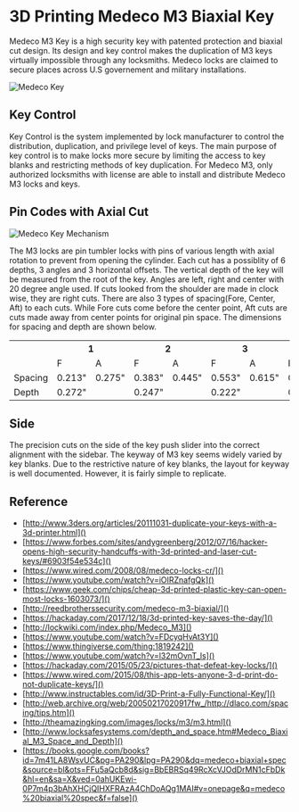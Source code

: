 # 3D Printing Medeco M3 Biaxial Key

Medeco M3 Key is a high security key with patented protection and biaxial cut design. Its design and key control makes the duplication of M3 keys virtually impossible through any locksmiths. Medeco locks are claimed to secure places across U.S governement and military installations. 

![Medeco Key](http://lockwiki.com/images/thumb/7/74/Medeco_M3_key.jpg/800px-Medeco_M3_key.jpg)

## Key Control

Key Control is the system implemented by lock manufacturer to control the distribution, duplication, and privilege level of keys. The main purpose of key control is to make locks more secure by limiting the access to key blanks and restricting methods of key duplication. For Medeco M3, only authorized locksmiths with license are able to install and distribute Medeco M3 locks and keys.

## Pin Codes with Axial Cut 

![Medeco Key Mechanism](http://reedbrotherssecurity.com/wp-content/uploads/2012/01/Medeco-Reed-Brothers-Security-300x217.jpg)


The M3 locks are pin tumbler locks with pins of various length with axial rotation to prevent from opening the cylinder. Each cut has a possiblity of 6 depths, 3 angles and 3 horizontal offsets. The vertical depth of the key will be measured from the root of the key. Angles are left, right and center with 20 degree angle used. If cuts looked from the shoulder are made in clock wise, they are right cuts. There are also 3 types of spacing(Fore, Center, Aft) to each cuts. While Fore cuts come before the center point, Aft cuts are cuts made away from center points for original pin space. The dimensions for spacing and depth are shown below.
<table class="tg">
  <tr>
    <th class="tg-0pky"></th>
    <th class="tg-0pky" colspan="2">1</th>
    <th class="tg-0pky" colspan="2">2</th>
    <th class="tg-0pky" colspan="2">3</th>
    <th class="tg-0pky" colspan="2">4</th>
    <th class="tg-0pky" colspan="2">5</th>
    <th class="tg-0pky" colspan="2">6</th>
  </tr>
  <tr>
    <td class="tg-0pky"></td>
    <td class="tg-0pky">F</td>
    <td class="tg-0pky">A</td>
    <td class="tg-0pky">F</td>
    <td class="tg-0pky">A</td>
    <td class="tg-0pky">F</td>
    <td class="tg-0pky">A</td>
    <td class="tg-0pky">F</td>
    <td class="tg-0pky">A</td>
    <td class="tg-0pky">F</td>
    <td class="tg-0pky">A</td>
    <td class="tg-0pky">F</td>
    <td class="tg-0pky">A</td>
  </tr>
  <tr>
    <td class="tg-0pky">Spacing</td>
    <td class="tg-0pky">0.213"</td>
    <td class="tg-0pky">0.275"</td>
    <td class="tg-0pky">0.383"</td>
    <td class="tg-0pky">0.445"</td>
    <td class="tg-0pky">0.553"</td>
    <td class="tg-0pky">0.615"</td>
    <td class="tg-0pky">0.723"</td>
    <td class="tg-0pky">0.785"</td>
    <td class="tg-0pky">0.893"</td>
    <td class="tg-0pky">0.955"</td>
    <td class="tg-0pky">1.063"</td>
    <td class="tg-0pky">1.125"</td>
  </tr>
  <tr>
    <td class="tg-0lax">Depth</td>
    <td class="tg-0lax" colspan="2">0.272"</td>
    <td class="tg-0lax" colspan="2">0.247"</td>
    <td class="tg-0lax" colspan="2">0.222"</td>
    <td class="tg-0lax" colspan="2">0.197"</td>
    <td class="tg-0lax" colspan="2">0.172"</td>
    <td class="tg-0lax" colspan="2">1.42"</td>
  </tr>
</table>


## Side

The precision cuts on the side of the key push slider into the correct alignment with the sidebar. The keyway of M3 key seems widely varied by key blanks. Due to the restrictive nature of key blanks, the layout for keyway is well documented. However, it is fairly simple to replicate.


## Reference 
* [http://www.3ders.org/articles/20111031-duplicate-your-keys-with-a-3d-printer.html]()
* [https://www.forbes.com/sites/andygreenberg/2012/07/16/hacker-opens-high-security-handcuffs-with-3d-printed-and-laser-cut-keys/#6903f54e534c]()
* [https://www.wired.com/2008/08/medeco-locks-cr/]()
* [https://www.youtube.com/watch?v=iOIRZnafgQk]()
* [https://www.geek.com/chips/cheap-3d-printed-plastic-key-can-open-most-locks-1603073/]()
* [http://reedbrotherssecurity.com/medeco-m3-biaxial/]()
* [https://hackaday.com/2017/12/18/3d-printed-key-saves-the-day/]()
* [http://lockwiki.com/index.php/Medeco_M3]()
* [https://www.youtube.com/watch?v=FDcyqHvAt3Y]()
* [https://www.thingiverse.com/thing:1819242]()
* [https://www.youtube.com/watch?v=l32mOvnT_ls]()
* [https://hackaday.com/2015/05/23/pictures-that-defeat-key-locks/]()
* [https://www.wired.com/2015/08/this-app-lets-anyone-3-d-print-do-not-duplicate-keys/]()
* [http://www.instructables.com/id/3D-Print-a-Fully-Functional-Key/]()
* [http://web.archive.org/web/20050217020917fw_/http://dlaco.com/spacing/tips.htm]()
* [http://theamazingking.com/images/locks/m3/m3.html]()
* [http://www.locksafesystems.com/depth_and_space.htm#Medeco_Biaxial_M3_Space_and_Depth]()
* [https://books.google.com/books?id=7m41LA8WsvUC&pg=PA290&lpg=PA290&dq=medeco+biaxial+spec&source=bl&ots=FFu5aQcb8d&sig=BbEBRSq49RcXcVJOdDrMN1cFbDk&hl=en&sa=X&ved=0ahUKEwi-0P7m4p3bAhXHCjQIHXFRAzA4ChDoAQg1MAI#v=onepage&q=medeco%20biaxial%20spec&f=false]()
